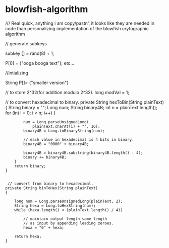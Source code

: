 # blowfish-algorithm
/// Real quick, anything i am copy/pastn', it looks like they are needed in code than personalizing
implementation of the blowfish crytographic algorithm
<iostream>
<cmath>
<random>  
  
// generate subkeys

 subkey [] = rand(8) + 1;


P[0] = {"ooga booga text"};
etc...

//intializing

String P[]= {"smaller version"}

// to store 2^32(for addition modulo 2^32). 
    long modVal = 1;

  // to convert hexadecimal to binary. 
    private String hexToBin(String plainText) 
    { 
        String binary = ""; 
        Long num; 
        String binary4B; 
        int n = plainText.length(); 
        for (int i = 0; i < n; i++) { 
  
            num = Long.parseUnsignedLong( 
                plainText.charAt(i) + "", 16); 
            binary4B = Long.toBinaryString(num); 
  
            // each value in hexadecimal is 4 bits in binary. 
            binary4B = "0000" + binary4B; 
  
            binary4B = binary4B.substring(binary4B.length() - 4); 
            binary += binary4B; 
        } 
        return binary; 
    }
    
    
     // convert from binary to hexadecimal. 
    private String binToHex(String plainText) 
    { 
  
        long num = Long.parseUnsignedLong(plainText, 2); 
        String hexa = Long.toHexString(num); 
        while (hexa.length() < (plainText.length() / 4)) 
  
            // maintain output length same length 
            // as input by appending leading zeroes. 
            hexa = "0" + hexa; 
  
        return hexa; 
    } 
